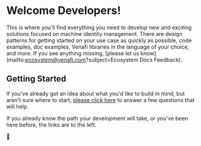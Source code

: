 # Welcome Developers!

This is where you'll find everything you need to develop new and exciting solutions focused on machine identity management.
There are design patterns for getting started on your use case as quickly as possible, code examples, doc examples, Venafi libraries in the language of your choice, and more.
If you see anything missing, [please let us know](mailto:ecosystem@venafi.com?subject=Ecosystem Docs Feedback).

## Getting Started

If you've already got an idea about what you'd like to build in mind, but aren't sure where to start, [please click here](https://venafi-dev-onboarding.paperform.co/) to answer a few questions that will help.

If you already know the path your development will take, or you've been here before, the links are to the left.

:rocket: